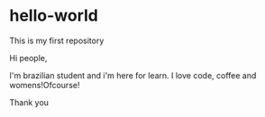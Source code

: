 # hello-world
This is my first repository

Hi people,

I'm brazilian student and i'm here for learn.
I love code, coffee and womens!Ofcourse!

Thank you
